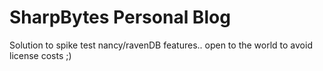 SharpBytes Personal Blog
========================

Solution to spike test nancy/ravenDB features.. open to the world to avoid license costs ;)